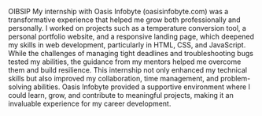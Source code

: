 OIBSIP 
My internship with Oasis Infobyte (oasisinfobyte.com) was a transformative experience that helped me grow both professionally and personally. I worked on projects such as a temperature conversion tool, a personal portfolio website, and a responsive landing page, which deepened my skills in web development, particularly in HTML, CSS, and JavaScript. While the challenges of managing tight deadlines and troubleshooting bugs tested my abilities, the guidance from my mentors helped me overcome them and build resilience. This internship not only enhanced my technical skills but also improved my collaboration, time management, and problem-solving abilities. Oasis Infobyte provided a supportive environment where I could learn, grow, and contribute to meaningful projects, making it an invaluable experience for my career development.
